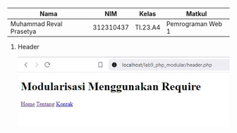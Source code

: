 | Nama                    | NIM        | Kelas   | Matkul            |
|-------------------------|------------|---------|-------------------|
| Muhammad Reval Prasetya | 312310437  | TI.23.A4| Pemrograman Web 1 |

1. Header

   ![alt text](https://github.com/Rizqy679/Lab9Web/blob/main/header.jpg)
